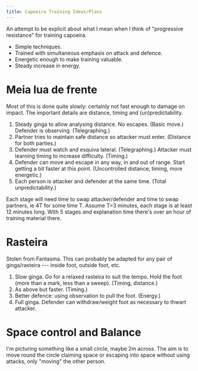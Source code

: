 ```yaml
---
title: Capoeira Training Ideas/Plans
---
```

An attempt to be explicit about what I mean when I think of "progressive resistance" for training capoeira.

*    Simple techniques.
*    Trained with simultaneous emphasis on attack and defence.
*    Energetic enough to make training valuable.
*    Steady increase in energy.

# Meia lua de frente

Most of this is done quite slowly: certainly not fast enough to damage on impact. The important details are distance, timing and (un)predictability.

1.  Steady ginga to allow analysing distance. No escapes. (Basic move.) Defender is observing. (Telegraphing.)
2.  Partner tries to maintain safe distance so attacker must enter. (Distance for both parties.)
3.  Defender must watch and esquiva lateral. (Telegraphing.) Attacker must learning timing to increase difficulty. (Timing.)
4.  Defender can move and escape in any way, in and out of range. Start getting a bit faster at this point. (Uncontrolled distance, timing, more energetic.)
5.  Each person is attacker and defender at the same time. (Total unpredictability.)

Each stage will need time to swap attacker/defender and time to swap partners, ie 4T for some time T. Assume T=3 minutes, each stage is at least 12 minutes long. With 5 stages *and* explanation time there's over an hour of training material there.

# Rasteira

Stolen from Fantasma. This can probably be adapted for any pair of ginga/rasteira --- inside foot, outside foot, etc.

1. Slow ginga. Go for a relaxed rasteira to suit the tempo. Hold the foot (more than a mark, less than a sweep). (Timing, distance.)
2. As above but faster. (Timing.)
3. Better defence: using observation to pull the foot. (Energy.)
4. Full ginga. Defender can withdraw/weight foot as necessary to thwart attacker.

# Space control and Balance

I'm picturing something like a small circle, maybe 2m across. The aim is to move round the circle claiming space or escaping into space without using attacks, only "moving" the other person.

